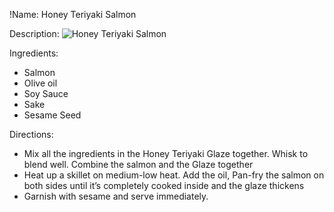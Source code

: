 !Name: Honey Teriyaki Salmon

Description:
![Honey Teriyaki Salmon](https://www.themealdb.com/images/media/meals/xxyupu1468262513.jpg "Honey Teriyaki Salmon")

Ingredients:
- Salmon
- Olive oil
- Soy Sauce
- Sake
- Sesame Seed

Directions:
- Mix all the ingredients in the Honey Teriyaki Glaze together. Whisk to blend well. Combine the salmon and the Glaze together
- Heat up a skillet on medium-low heat. Add the oil, Pan-fry the salmon on both sides until it’s completely cooked inside and the glaze thickens
- Garnish with sesame and serve immediately.
